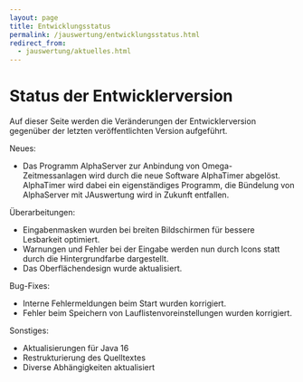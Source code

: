 ```yaml
---
layout: page
title: Entwicklungsstatus
permalink: /jauswertung/entwicklungsstatus.html
redirect_from:
  - jauswertung/aktuelles.html
---
```


# Status der Entwicklerversion

<!-- markdownlint-disable MD009 -->

Auf dieser Seite werden die Veränderungen der Entwicklerversion gegenüber der letzten veröffentlichten Version aufgeführt.

Neues:

- Das Programm AlphaServer zur Anbindung von Omega-Zeitmessanlagen wird durch die neue Software AlphaTimer abgelöst. 
  AlphaTimer wird dabei ein eigenständiges Programm, die Bündelung von AlphaServer mit JAuswertung wird in Zukunft entfallen.

Überarbeitungen:

- Eingabenmasken wurden bei breiten Bildschirmen für bessere Lesbarkeit optimiert.
- Warnungen und Fehler bei der Eingabe werden nun durch Icons statt durch die Hintergrundfarbe dargestellt.
- Das Oberflächendesign wurde aktualisiert.

Bug-Fixes:

- Interne Fehlermeldungen beim Start wurden korrigiert.
- Fehler beim Speichern von Lauflistenvoreinstellungen wurden korrigiert.

Sonstiges:

- Aktualisierungen für Java 16
- Restrukturierung des Quelltextes
- Diverse Abhängigkeiten aktualisiert
